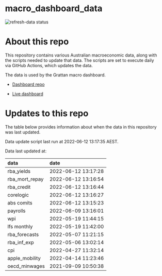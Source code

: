 
<!-- README.md is generated from README.Rmd. Please edit that file -->

# macro\_dashboard\_data

<!-- badges: start -->

![refresh-data
status](https://github.com/grattan/macro_dashboard_data/workflows/refresh-data/badge.svg)

<!-- badges: end -->

# About this repo

This repository contains various Australian macroeconomic data, along
with the scripts needed to update that data. The scripts are set to
execute daily via GitHub Actions, which updates the data.

The data is used by the Grattan macro dashboard.

  - [Dashboard repo](https://github.com/grattan/macrodashboard)

  - [Live dashboard](https://mattcowgill.shinyapps.io/macrodashboard/)

# Updates to this repo

The table below provides information about when the data in this
repository was last updated.

Data update script last run at 2022-06-12 13:17:35 AEST.

Data last updated at:

| data             | date                |
| :--------------- | :------------------ |
| rba\_yields      | 2022-06-12 13:17:28 |
| rba\_mort\_repay | 2022-06-12 13:16:54 |
| rba\_credit      | 2022-06-12 13:16:44 |
| corelogic        | 2022-06-12 13:16:27 |
| abs comits       | 2022-06-12 13:15:23 |
| payrolls         | 2022-06-09 13:16:01 |
| wpi              | 2022-05-19 11:44:15 |
| lfs monthly      | 2022-05-19 11:42:00 |
| rba\_forecasts   | 2022-05-07 11:21:15 |
| rba\_inf\_exp    | 2022-05-06 13:02:14 |
| cpi              | 2022-04-27 11:32:14 |
| apple\_mobility  | 2022-04-14 11:23:46 |
| oecd\_minwages   | 2021-09-09 10:50:38 |
